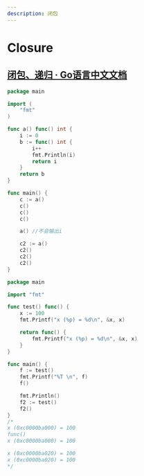 ```yaml
---
description: 闭包
---
```


# Closure

## [闭包、递归 · Go语言中文文档](https://www.topgoer.com/%E5%87%BD%E6%95%B0/%E9%97%AD%E5%8C%85%E9%80%92%E5%BD%92.html)



```go
package main

import (
	"fmt"
)

func a() func() int {
	i := 0
	b := func() int {
		i++
		fmt.Println(i)
		return i
	}
	return b
}

func main() {
	c := a()
	c()
	c()
	c()

	a() //不会输出i

	c2 := a()
	c2()
	c2()
	c2()
}

```



```go
package main

import "fmt"

func test() func() {
	x := 100
	fmt.Printf("x (%p) = %d\n", &x, x)

	return func() {
		fmt.Printf("x (%p) = %d\n", &x, x)
	}
}

func main() {
	f := test()
	fmt.Printf("%T \n", f)
	f()

	fmt.Println()
	f2 := test()
	f2()
}
/*
x (0xc0000ba000) = 100
func() 
x (0xc0000ba000) = 100

x (0xc0000ba020) = 100
x (0xc0000ba020) = 100
*/
```

